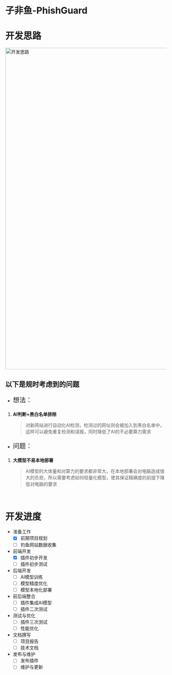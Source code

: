 # 子非鱼-PhishGuard
# 开发思路
<img src="https://img.picui.cn/free/2025/03/12/67d13153a920b.png" alt="开发思路" width="1000">  

<br>  

## 以下是规时考虑到的问题

- <p style="font-size: 20px;">想法：</p>
1. **AI判断+黑白名单排除**
    >对新网站进行自动化AI检测，检测过的网址则会被加入到黑白名单中，这样可以避免重复检测和误报，同时降低了AI的不必要算力需求

- <p style="font-size: 20px;">问题：</p>
1. **大模型不易本地部署**
    >AI模型的大体量和对算力的要求都非常大，在本地部署会对电脑造成很大的负担，所以需要考虑如何轻量化模型，使其保证精确度的前提下降低对电脑的要求

<br>

# 开发进度
- 准备工作
  - [x] 前期项目规划
  - [ ] 钓鱼网站数据收集
- 前端开发
  - [x] 插件初步开发
  - [ ] 插件初步测试 
- 后端开发
  - [ ] AI模型训练
  - [ ] 模型精度优化
  - [ ] 模型本地化部署
- 前后端整合
  - [ ] 插件集成AI模型
  - [ ] 插件二次测试
- 测试与优化
  - [ ] 插件三次测试
  - [ ] 性能优化
- 文档撰写
  - [ ] 项目报告
  - [ ] 技术文档
- 发布与维护
  - [ ] 发布插件
  - [ ] 维护与更新